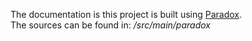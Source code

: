 The documentation is this project is built using [Paradox](https://developer.lightbend.com/docs/paradox/latest/).  
The sources can be found in: _/src/main/paradox_